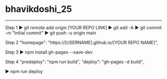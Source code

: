 # bhavikdoshi_25

---------------------------------------------------------
Step 1
▶️ git remote add origin [YOUR REPO LINK]
▶️ git add -A
▶️ git commit -m "Initial commit"
▶️ git push -u origin main

Step 2
"homepage": "https://[USERNAME].github.io/[YOUR REPO NAME]",

Step 3
▶️ npm install gh-pages --save-dev

Step 4
"predeploy": "npm run build",
"deploy": "gh-pages -d build",

▶️ npm run deploy
